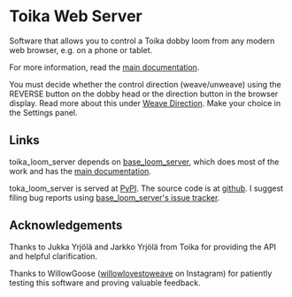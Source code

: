 # Toika Web Server

Software that allows you to control a Toika dobby loom from any modern web browser, e.g. on a phone or tablet.

For more information, read the [main documentation](https://r-owen.github.io/base_loom_server/).

You must decide whether the control direction (weave/unweave) using the REVERSE button on the dobby head or the direction button in the browser display.
Read more about this under [Weave Direction](https://r-owen.github.io/base_loom_server/weaving/#weave-direction).
Make your choice in the Settings panel.

## Links

toika_loom_server depends on [base_loom_server](https://pypi.org/project/base-loom-server/), which does most of the work and has the [main documentation](https://r-owen.github.io/base_loom_server/).

toka_loom_server is served at [PyPI](https://pypi.org/project/toika-loom-server/).
The source code is at [github](https://r-owen.github.io/toika_loom_server/).
I suggest filing bug reports using [base_loom_server's issue tracker](https://github.com/r-owen/toika_loom_server/issues).

## Acknowledgements

Thanks to Jukka Yrjölä and Jarkko Yrjölä from Toika for providing the API and helpful clarification.

Thanks to WillowGoose ([willowlovestoweave](https://www.instagram.com/willowlovestoweave/) on Instagram) for patiently testing this software and proving valuable feedback.
